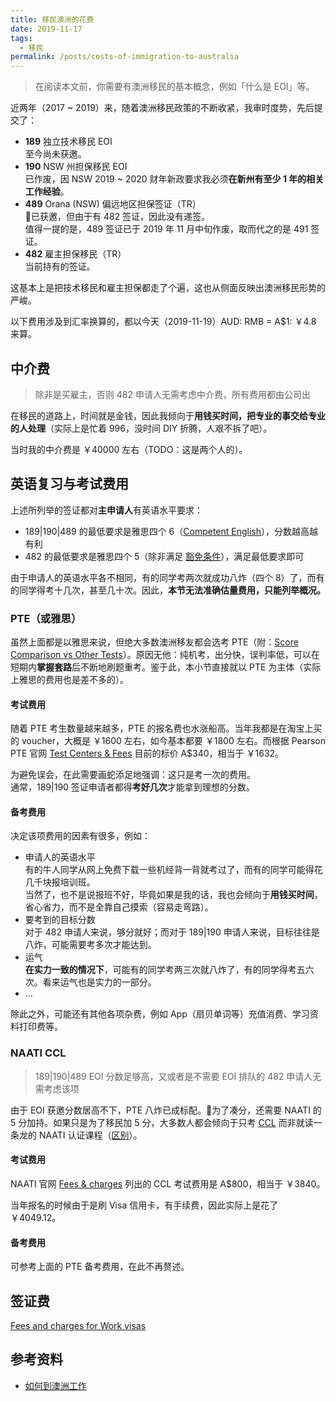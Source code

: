 ```yaml
---
title: 移民澳洲的花费
date: 2019-11-17
tags:
  - 移民
permalink: /posts/costs-of-immigration-to-australia
---
```


> 在阅读本文前，你需要有澳洲移民的基本概念，例如「什么是 EOI」等。

近两年（2017 ~ 2019）来，随着澳洲移民政策的不断收紧，我审时度势，先后提交了：

* **189** 独立技术移民 EOI  
  至今尚未获邀。
* **190** NSW 州担保移民 EOI  
  已作废，因 NSW 2019 ~ 2020 财年新政要求我必须**在新州有至少 1 年的相关工作经验**。
* **489** Orana (NSW) 偏远地区担保签证（TR）  
  已获邀，但由于有 482 签证，因此没有递签。  
  值得一提的是，489 签证已于 2019 年 11 月中旬作废，取而代之的是 491 签证。
* **482** 雇主担保移民（TR）  
  当前持有的签证。

这基本上是把技术移民和雇主担保都走了个遍，这也从侧面反映出澳洲移民形势的严峻。

以下费用涉及到汇率换算的，都以今天（2019-11-19）AUD: RMB = A$1: ￥4.8 来算。

## 中介费

> 除非是买雇主，否则 482 申请人无需考虑中介费，所有费用都由公司出

在移民的道路上，时间就是金钱，因此我倾向于**用钱买时间，把专业的事交给专业的人处理**（实际上是忙着 996，没时间 DIY 折腾，人艰不拆了吧）。

当时我的中介费是 ￥40000 左右（TODO：这是两个人的）。

## 英语复习与考试费用

上述所列举的签证都对**主申请人**有英语水平要求：

* 189|190|489 的最低要求是雅思四个 6（[Competent English](https://immi.homeaffairs.gov.au/help-support/meeting-our-requirements/english-language/competent-english)），分数越高越有利
* 482 的最低要求是雅思四个 5（除非满足 [豁免条件](https://immi.homeaffairs.gov.au/visas/getting-a-visa/visa-listing/temporary-skill-shortage-482/sufficient-english)），满足最低要求即可

由于申请人的英语水平各不相同，有的同学考两次就成功八炸（四个 8）了，而有的同学得考十几次，甚至几十次。因此，**本节无法准确估量费用，只能列举概况。**

### PTE（或雅思）

虽然上面都是以雅思来说，但绝大多数澳洲移友都会选考 PTE（附：[Score Comparison vs Other Tests](https://pearsonpte.com/organizations/researchers/score-comparison-vs-competitors/)）。原因无他：纯机考，出分快，误判率低，可以在短期内**掌握套路**后不断地刷题重考。鉴于此，本小节直接就以 PTE 为主体（实际上雅思的费用也是差不多的）。

#### 考试费用

随着 PTE 考生数量越来越多，PTE 的报名费也水涨船高。当年我都是在淘宝上买的 voucher，大概是 ￥1600 左右，如今基本都要 ￥1800 左右。而根据 Pearson PTE 官网 [Test Centers & Fees](https://pearsonpte.com/the-test/test-centers-and-fees/) 目前的标价 A$340，相当于 ￥1632。

为避免误会，在此需要画蛇添足地强调：这只是考一次的费用。  
通常，189|190 签证申请者都得**考好几次**才能拿到理想的分数。

#### 备考费用

决定该项费用的因素有很多，例如：

* 申请人的英语水平  
  有的牛人同学从网上免费下载一些机经背一背就考过了，而有的同学可能得花几千块报培训班。  
  当然了，也不是说报班不好，毕竟如果是我的话，我也会倾向于**用钱买时间**，省心省力，而不是全靠自己摸索（容易走弯路）。
* 要考到的目标分数  
  对于 482 申请人来说，够分就好；而对于 189|190 申请人来说，目标往往是八炸，可能需要考多次才能达到。
* 运气  
  **在实力一致的情况下**，可能有的同学考两三次就八炸了，有的同学得考五六次。看来运气也是实力的一部分。
* ...

除此之外，可能还有其他各项杂费，例如 App（扇贝单词等）充值消费、学习资料打印费等。

### NAATI CCL

> 189|190|489 EOI 分数足够高，又或者是不需要 EOI 排队的 482 申请人无需考虑该项

由于 EOI 获邀分数居高不下，PTE 八炸已成标配。为了凑分，还需要 NAATI 的 5 分加持。如果只是为了移民加 5 分，大多数人都会倾向于只考 [CCL](https://www.naati.com.au/other-information/ccl-testing/) 而非就读一条龙的 NAATI 认证课程（[区别](https://www.ccltest.com.au/ccl-and-naati/)）。

#### 考试费用

NAATI 官网 [Fees & charges](https://www.naati.com.au/resources/forms-fees/fees-charges/) 列出的 CCL 考试费用是 A$800，相当于 ￥3840。

当年报名的时候由于是刷 Visa 信用卡，有手续费，因此实际上是花了 ￥4049.12。

#### 备考费用

可参考上面的 PTE 备考费用，在此不再赘述。

## 签证费

[​Fees and charges for Work visas](https://immi.homeaffairs.gov.au/visas/getting-a-visa/fees-and-charges/current-visa-pricing/work)

## 参考资料

* [如何到澳洲工作](https://github.com/wahyd4/work-in-australia)

